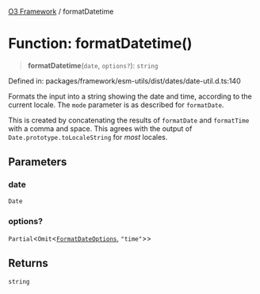 [O3 Framework](../API.md) / formatDatetime

# Function: formatDatetime()

> **formatDatetime**(`date`, `options?`): `string`

Defined in: packages/framework/esm-utils/dist/dates/date-util.d.ts:140

Formats the input into a string showing the date and time, according
to the current locale. The `mode` parameter is as described for
`formatDate`.

This is created by concatenating the results of `formatDate`
and `formatTime` with a comma and space. This agrees with the
output of `Date.prototype.toLocaleString` for *most* locales.

## Parameters

### date

`Date`

### options?

`Partial`\<`Omit`\<[`FormatDateOptions`](../type-aliases/FormatDateOptions.md), `"time"`\>\>

## Returns

`string`
